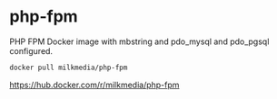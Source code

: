 # php-fpm
PHP FPM Docker image with mbstring and pdo_mysql and pdo_pgsql configured.

``` bash
docker pull milkmedia/php-fpm
```

https://hub.docker.com/r/milkmedia/php-fpm
